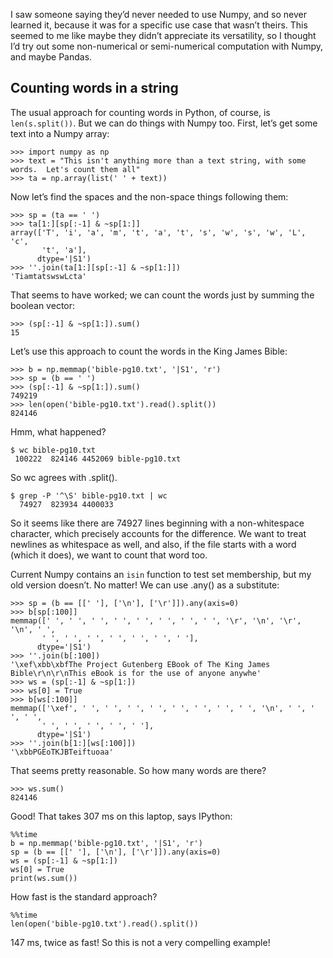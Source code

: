 I saw someone saying they’d never needed to use Numpy, and so never
learned it, because it was for a specific use case that wasn’t theirs.
This seemed to me like maybe they didn’t appreciate its versatility,
so I thought I’d try out some non-numerical or semi-numerical
computation with Numpy, and maybe Pandas.

Counting words in a string
--------------------------

The usual approach for counting words in Python, of course, is
`len(s.split())`.  But we can do things with Numpy too.  First, let’s
get some text into a Numpy array:

    >>> import numpy as np
    >>> text = "This isn't anything more than a text string, with some words.  Let's count them all"
    >>> ta = np.array(list(' ' + text))

Now let’s find the spaces and the non-space things following them:

    >>> sp = (ta == ' ')
    >>> ta[1:][sp[:-1] & ~sp[1:]]
    array(['T', 'i', 'a', 'm', 't', 'a', 't', 's', 'w', 's', 'w', 'L', 'c',
           't', 'a'], 
          dtype='|S1')
    >>> ''.join(ta[1:][sp[:-1] & ~sp[1:]])
    'TiamtatswswLcta'

That seems to have worked; we can count the words just by summing the
boolean vector:

    >>> (sp[:-1] & ~sp[1:]).sum()
    15

Let’s use this approach to count the words in the King James Bible:

    >>> b = np.memmap('bible-pg10.txt', '|S1', 'r')
    >>> sp = (b == ' ')
    >>> (sp[:-1] & ~sp[1:]).sum()
    749219
    >>> len(open('bible-pg10.txt').read().split())
    824146

Hmm, what happened?

    $ wc bible-pg10.txt
     100222  824146 4452069 bible-pg10.txt

So wc agrees with .split().

    $ grep -P '^\S' bible-pg10.txt | wc
      74927  823934 4400033

So it seems like there are 74927 lines beginning with a non-whitespace
character, which precisely accounts for the difference.  We want to
treat newlines as whitespace as well, and also, if the file starts
with a word (which it does), we want to count that word too.

Current Numpy contains an `isin` function to test set membership, but
my old version doesn’t.  No matter!  We can use .any() as a
substitute:

    >>> sp = (b == [[' '], ['\n'], ['\r']]).any(axis=0)
    >>> b[sp[:100]]
    memmap([' ', ' ', ' ', ' ', ' ', ' ', ' ', ' ', '\r', '\n', '\r', '\n', ' ',
           ' ', ' ', ' ', ' ', ' ', ' ', ' '], 
          dtype='|S1')
    >>> ''.join(b[:100])
    '\xef\xbb\xbfThe Project Gutenberg EBook of The King James Bible\r\n\r\nThis eBook is for the use of anyone anywhe'
    >>> ws = (sp[:-1] & ~sp[1:])
    >>> ws[0] = True
    >>> b[ws[:100]]
    memmap(['\xef', ' ', ' ', ' ', ' ', ' ', ' ', ' ', ' ', '\n', ' ', ' ', ' ',
           ' ', ' ', ' ', ' ', ' '], 
          dtype='|S1')
    >>> ''.join(b[1:][ws[:100]])
    '\xbbPGEoTKJBTeiftuoaa'

That seems pretty reasonable.  So how many words are there?

    >>> ws.sum()
    824146

Good!  That takes 307 ms on this laptop, says IPython:

    %%time
    b = np.memmap('bible-pg10.txt', '|S1', 'r')
    sp = (b == [[' '], ['\n'], ['\r']]).any(axis=0)
    ws = (sp[:-1] & ~sp[1:])
    ws[0] = True
    print(ws.sum())

How fast is the standard approach?

    %%time
    len(open('bible-pg10.txt').read().split())

147 ms, twice as fast!  So this is not a very compelling example!
